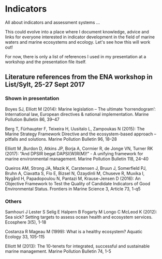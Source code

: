 # Indicators
All about indicators and assessment systems ...

This could evolve into a place where I document knowledge, advice and links for everyone interested in indicator development in the field of marine waters and marine ecosystems and ecology. Let's see how this will work out!

For now, there is only a list of references I used in my presentation at a workshop and the presentation file itself.

## Literature references from the ENA workshop in List/Sylt, 25-27 Sept 2017

### Shown in presentation
Boyes SJ, Elliott M (2014): Marine legislation – The ultimate ‘horrendogram’: International law, European directives & national implementation. Marine Pollution Bulletin 86, 39–47

Berg T, Fürhaupter F, Teixeira H, Uusitalo L, Zampoukas N (2015): The Marine Strategy Framework Directive and the ecosystem-based approach – pitfalls and solutions. Marine Pollution Bulletin 96, 18–28

Elliott M ,Burdon D, Atkins JP, Borja A, Cormier R, de Jonge VN, Turner RK (2017): “And DPSIR begat DAPSI(W)R(M)!” - A unifying framework for marine environmental management. Marine Pollution Bulletin 118, 24–40

Queiros AM, Strong JA, Mazik K, Carstensen J, Bruun J, Somerfield PJ, Bruhn A, Ciavatta S, Flo E, Bizsel N, Özaydinli M, Chuseve R, Muxika I, Nygård H, Papadopoulou N, Pantazi M, Krause-Jensen D (2016): An Objective Framework to Test the Quality of Candidate Indicators of Good Environmental Status. Frontiers in Marine Science 3, Article 73, 1-q5

### Others

Samhouri J Lester S Selig E Halpern B Fogarty M Longo C McLeod K (2012): Sea sick? Setting targets to assess ocean health and ecosystem services. Ecosphere 3(5), 1-18

Costanza R Mageau M (1999): What is a healthy ecosystem? Aquatic Ecology 33, 105-115

Elliott M (2013): The 10-tenets for integrated, successful and sustainable marine management. Marine Pollution Bulletin 74, 1-5
